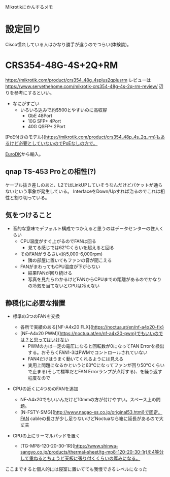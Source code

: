 Mikrotikにかんするメモ

# 設定回り
Cisco慣れしている人はかなり勝手が違うのでつらい(体験談)。

# CRS354-48G-4S+2Q+RM
https://mikrotik.com/product/crs354_48g_4splus2qplusrm
レビューは https://www.servethehome.com/mikrotik-crs354-48g-4s-2q-rm-review/ 辺りを参考にするといい。

- なにがすごい
    - いろいろ込みで約$500とやすいのに高収容
        - GbE 48Port
        - 10G SFP+ 4Port
        - 40G QSFP+ 2Port

[PoE付きのモデル]{https://mikrotik.com/product/crs354_48p_4s_2q_rm}もあるけど必要としていないのでPoEなしの方で。

[EuroDK](https://www.eurodk.com/en/products/mikrotik)から輸入。

## qnap TS-453 Proとの相性(?)
ケーブル抜き差しのあと、L2ではLinkUPしていそうなんだけどパケットが通らないという事象が発生している。
InterfaceをDown/Upすれば治るのでこれは相性と割り切っている。

## 気をつけること
- 音的な意味でデフォルト構成でつかえると思うのはデータセンターの住人くらい
    - CPU温度がすぐ上がるのでFANは回る
        - 見てる感じでは62℃くらいを超えると回る
    - そのFANがうるさい(約5,000-6,000rpm)
        - 隣の部屋に置いてもファンの音が聞こえる
    - FANがまわってもCPU温度が下がらない
        - 結果FANが回り続ける
        - 写真を見たらわかるけどFANからCPUまでの距離があるのでかなりの冷気を当てないとCPUは冷えない

## 静穏化に必要な措置
- 標準の3つのFANを交換
    - 各所で実績のある[NF-A4x20 FLX]{https://noctua.at/en/nf-a4x20-flx}
    - [NF-A4x20 PWM]{https://noctua.at/en/nf-a4x20-pwm}でもいいのでは？と思ってはいけない
        - PWMの方は一定の電圧になると回転数が0になってFAN Errorを検出する。おそらくFAN1-3はPWMでコントロールされていない
        - FAN4だけはうまく動いてくれるようには見える
        - 実用上問題になるかというと63℃になってファンが回り50℃くらいで止まる(そして標準だとFAN Errorランプが点灯する)、を繰り返す程度なので

- CPUの近くに4つめのFANを追加
    - NF-A4x20でもいいんだけど10mmの方が付けやすい。スペース上の問題。
    - [N-FSTY-SMG]{http://www.nagao-ss.co.jp/original53.html}で固定。FAN cableの長さが少し足りないけどNoctuaなら箱に延長があるので大丈夫

- CPUの上にサーマルパッドを置く
    - [TG-MP8-120-20-30-1R]{https://www.shinwa-sangyo.co.jp/products/thermal-sheet/tg-mp8-120-20-30-1r}を4等分して重ねるとちょうど天板に張り付くくらいの厚みになる。

ここまですると個人的には寝室に置いてても我慢できるレベルになった